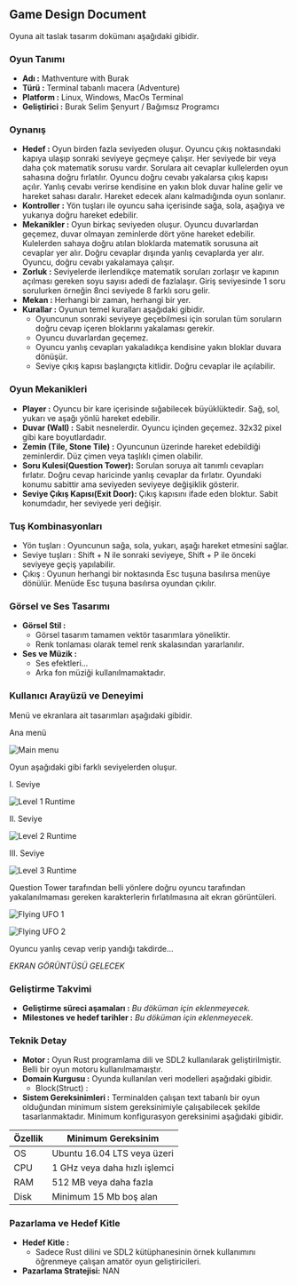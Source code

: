 ## Game Design Document

Oyuna ait taslak tasarım dokümanı aşağıdaki gibidir.

### Oyun Tanımı

- **Adı  :** Mathventure with Burak
- **Türü :** Terminal tabanlı macera (Adventure)
- **Platform :** Linux, Windows, MacOs Terminal
- **Geliştirici :** Burak Selim Şenyurt / Bağımsız Programcı

### Oynanış

- **Hedef :** Oyun birden fazla seviyeden oluşur. Oyuncu çıkış noktasındaki kapıya ulaşıp sonraki seviyeye geçmeye çalışır. Her seviyede bir veya daha çok matematik sorusu vardır. Sorulara ait cevaplar kullelerden oyun sahasına doğru fırlatılır. Oyuncu doğru cevabı yakalarsa çıkış kapısı açılır. Yanlış cevabı verirse kendisine en yakın blok duvar haline gelir ve hareket sahası daralır. Hareket edecek alanı kalmadığında oyun sonlanır.
- **Kontroller :** Yön tuşları ile oyuncu saha içerisinde sağa, sola, aşağıya ve yukarıya doğru hareket edebilir.
- **Mekanikler :** Oyun birkaç seviyeden oluşur. Oyuncu duvarlardan geçemez, duvar olmayan zeminlerde dört yöne hareket edebilir. Kulelerden sahaya doğru atılan bloklarda matematik sorusuna ait cevaplar yer alır. Doğru cevaplar dışında yanlış cevaplarda yer alır. Oyuncu, doğru cevabı yakalamaya çalışır.
- **Zorluk :** Seviyelerde ilerlendikçe matematik soruları zorlaşır ve kapının açılması gereken soyu sayısı adedi de fazlalaşır. Giriş seviyesinde 1 soru sorulurken örneğin 8nci seviyede 8 farklı soru gelir.
- **Mekan :** Herhangi bir zaman, herhangi bir yer.
- **Kurallar :** Oyunun temel kuralları aşağıdaki gibidir.
    - Oyuncunun sonraki seviyeye geçebilmesi için sorulan tüm soruların doğru cevap içeren bloklarını yakalaması gerekir.
    - Oyuncu duvarlardan geçemez.
    - Oyuncu yanlış cevapları yakaladıkça kendisine yakın bloklar duvara dönüşür.
    - Seviye çıkış kapısı başlangıçta kitlidir. Doğru cevaplar ile açılabilir.

### Oyun Mekanikleri

- **Player :** Oyuncu bir kare içerisinde sığabilecek büyüklüktedir. Sağ, sol, yukarı ve aşağı yönlü hareket edebilir.
- **Duvar (Wall) :** Sabit nesnelerdir. Oyuncu içinden geçemez. 32x32 pixel gibi kare boyutlardadır.
- **Zemin (Tile, Stone Tile) :** Oyuncunun üzerinde hareket edebildiği zeminlerdir. Düz çimen veya taşlıklı çimen olabilir.
- **Soru Kulesi(Question Tower):** Sorulan soruya ait tanımlı cevapları fırlatır. Doğru cevap haricinde yanlış cevaplar da fırlatır. Oyundaki konumu sabittir ama seviyeden seviyeye değişiklik gösterir.
- **Seviye Çıkış Kapısı(Exit Door):** Çıkış kapısını ifade eden bloktur. Sabit konumdadır, her seviyede yeri değişir.

### Tuş Kombinasyonları

- Yön tuşları : Oyuncunun sağa, sola, yukarı, aşağı hareket etmesini sağlar.
- Seviye tuşları : Shift + N ile sonraki seviyeye, Shift + P ile önceki seviyeye geçiş yapılabilir.
- Çıkış : Oyunun herhangi bir noktasında Esc tuşuna basılırsa menüye dönülür. Menüde Esc tuşuna basılırsa oyundan çıkılır.

### Görsel ve Ses Tasarımı

- **Görsel Stil :**
    - Görsel tasarım tamamen vektör tasarımlara yöneliktir.
    - Renk tonlaması olarak temel renk skalasından yararlanılır.
- **Ses ve Müzik :**
    - Ses efektleri...
    - Arka fon müziği kullanılmamaktadır.

### Kullanıcı Arayüzü ve Deneyimi

Menü ve ekranlara ait tasarımları aşağıdaki gibidir.

Ana menü

![Main menu](main_menu.png)

Oyun aşağıdaki gibi farklı seviyelerden oluşur.

I. Seviye

![Level 1 Runtime](level_01_runtime.png)

II. Seviye

![Level 2 Runtime](level_02_runtime.png)

III. Seviye

![Level 3 Runtime](level_03_runtime.png)

Question Tower tarafından belli yönlere doğru oyuncu tarafından yakalanılmaması gereken karakterlerin fırlatılmasına ait ekran görüntüleri.

![Flying UFO 1](flying_ufo_1.png)

![Flying UFO 2](flying_ufo_2.png)

Oyuncu yanlış cevap verip yandığı takdirde...

_EKRAN GÖRÜNTÜSÜ GELECEK_

### Geliştirme Takvimi

- **Geliştirme süreci aşamaları :** _Bu döküman için eklenmeyecek._
- **Milestones ve hedef tarihler :** _Bu döküman için eklenmeyecek._

### Teknik Detay

- **Motor :** Oyun Rust programlama dili ve SDL2 kullanılarak geliştirilmiştir. Belli bir oyun motoru kullanılmamaıştır.
- **Domain Kurgusu :** Oyunda kullanılan veri modelleri aşağıdaki gibidir.
    - Block(Struct) :
- **Sistem Gereksinimleri :** Terminalden çalışan text tabanlı bir oyun olduğundan minimum sistem gereksinimiyle çalışabilecek şekilde tasarlanmaktadır. Minimum konfigurasyon gereksinimi aşağıdaki gibidir.

| Özellik | Minimum Gereksinim            |
|---------|-------------------------------|
| OS      | Ubuntu 16.04 LTS veya üzeri   |
| CPU     | 1 GHz veya daha hızlı işlemci |
| RAM     | 512 MB veya daha fazla        |
| Disk    | Minimum 15 Mb boş alan        |

### Pazarlama ve Hedef Kitle

- **Hedef Kitle :**
    - Sadece Rust dilini ve SDL2 kütüphanesinin örnek kullanımını öğrenmeye çalışan amatör oyun geliştiricileri.
- **Pazarlama Stratejisi:** NAN